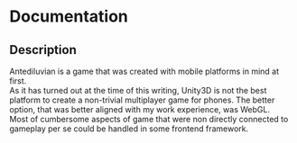 # Documentation

## Description
Antediluvian is a game that was created with mobile platforms in mind at first.  
As it has turned out at the time of this writing, Unity3D is not the best platform to create a non-trivial multiplayer game for phones.
The better option, that was better aligned with my work experience, was WebGL.  
Most of cumbersome aspects of game that were non directly connected to gameplay per se could be handled in some frontend framework.
